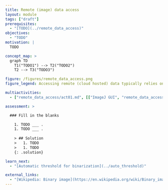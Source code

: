 ```yaml
---
title: Remote (image) data access
layout: module
tags: ["draft"]
prerequisites:
  - "[TODO](../remote_data_access)"
objectives:
  - "TODO"
motivation: |
  TODO

concept_map: >
  graph TD
    T1("TODO1") --> T2("TODO2")
    T2 --> T3("TODO3")

figure: /figures/remote_data_access.png
figure_legend: Accessing remote (cloud hosted) data typically relies on specific protocols, such as HTTP and FTP.

multiactivities:
  - ["remote_data_access/act01.md", [["ImageJ GUI", "remote_data_access/act01_imagejgui.md"], ["skimage napari", "remote_data_access/act01_skimage_napari.py"]]]

assessment: >

  ### Fill in the blanks

    1. TODO ___ .
    1. TODO ___ .
    
    > ## Solution
    >   1. TODO
    >   1. TODO
    {: .solution}

learn_next:
  - "[Automatic threshold for binarization](../auto_threshold)"

external_links:
  - "[Wikipedia: Binary image](https://en.wikipedia.org/wiki/Binary_image)"
---
```


